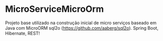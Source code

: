 # MicroServiceMicroOrm

Projeto base utilizado na construção inicial de micro serviços baseado em Java com MicroORM sql2o (https://github.com/aaberg/sql2o). Spring Boot, Hibernate, REST!
